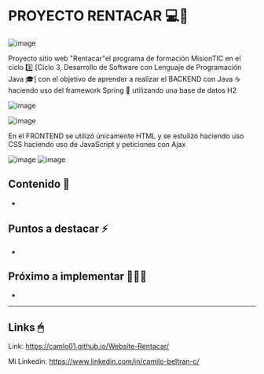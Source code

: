 # PROYECTO RENTACAR 💻🚗

![image](https://user-images.githubusercontent.com/96300875/166296288-80259517-ab8d-494a-a943-93041473ae5d.png)


Proyecto sitio web "Rentacar"el programa de formación MisionTIC en el ciclo 3️⃣ [Ciclo 3, Desarrollo de Software con Lenguaje de Programación Java 🎓] con el objetivo de aprender a realizar el BACKEND con Java ☕ haciendo uso del framework Spring 🍃 utilizando una base de datos H2 

<!--Imagen logo de Spring -->
![image](https://user-images.githubusercontent.com/96300875/166296186-23eeb329-acf1-4be2-ba91-4855a4793531.png)
<!--Imagen logo de H2 -->
![image](https://user-images.githubusercontent.com/96300875/166296367-81f4652e-3e5b-4c29-a3f9-a2ab6a34511e.png)


En el FRONTEND se utilizó únicamente HTML y se estulizó haciendo uso CSS
haciendo uso de JavaScript y peticiones con Ajax 

<!--Imagen HTML, CSS y JS -->
![image](https://user-images.githubusercontent.com/96300875/166295388-940e3e09-d4f1-49bb-8ab7-94c06fafdba0.png)
![image](https://user-images.githubusercontent.com/96300875/166296026-e430ddfc-f859-48a7-ae47-6e5a26a79b2c.png)


## Contenido 📖

- 

## Puntos a destacar ⚡

- 

## Próximo a implementar 🚧🔧🔨

- 

------------------------------------

## Links 🖱

Link: https://camlo01.github.io/Website-Rentacar/

Mi Linkedin: https://www.linkedin.com/in/camilo-beltran-c/
